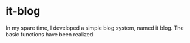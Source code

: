 # it-blog
In my spare time, I developed a simple blog system, named it blog. The basic functions have been realized
